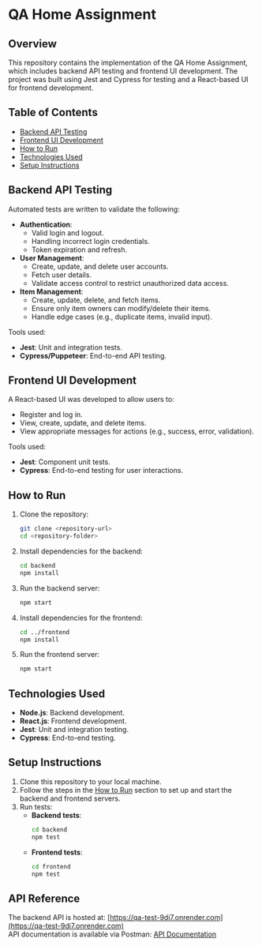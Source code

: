 

# QA Home Assignment

## Overview
This repository contains the implementation of the QA Home Assignment, which includes backend API testing and frontend UI development. The project was built using Jest and Cypress for testing and a React-based UI for frontend development.

## Table of Contents
- [Backend API Testing](#backend-api-testing)
- [Frontend UI Development](#frontend-ui-development)
- [How to Run](#how-to-run)
- [Technologies Used](#technologies-used)
- [Setup Instructions](#setup-instructions)

## Backend API Testing
Automated tests are written to validate the following:
- **Authentication**:
  - Valid login and logout.
  - Handling incorrect login credentials.
  - Token expiration and refresh.
- **User Management**:
  - Create, update, and delete user accounts.
  - Fetch user details.
  - Validate access control to restrict unauthorized data access.
- **Item Management**:
  - Create, update, delete, and fetch items.
  - Ensure only item owners can modify/delete their items.
  - Handle edge cases (e.g., duplicate items, invalid input).

Tools used:
- **Jest**: Unit and integration tests.
- **Cypress/Puppeteer**: End-to-end API testing.

## Frontend UI Development
A React-based UI was developed to allow users to:
- Register and log in.
- View, create, update, and delete items.
- View appropriate messages for actions (e.g., success, error, validation).

Tools used:
- **Jest**: Component unit tests.
- **Cypress**: End-to-end testing for user interactions.

## How to Run
1. Clone the repository:
   ```bash
   git clone <repository-url>
   cd <repository-folder>
   ```
2. Install dependencies for the backend:
   ```bash
   cd backend
   npm install
   ```
3. Run the backend server:
   ```bash
   npm start
   ```
4. Install dependencies for the frontend:
   ```bash
   cd ../frontend
   npm install
   ```
5. Run the frontend server:
   ```bash
   npm start
   ```

## Technologies Used
- **Node.js**: Backend development.
- **React.js**: Frontend development.
- **Jest**: Unit and integration testing.
- **Cypress**: End-to-end testing.

## Setup Instructions
1. Clone this repository to your local machine.
2. Follow the steps in the [How to Run](#how-to-run) section to set up and start the backend and frontend servers.
3. Run tests:
   - **Backend tests**:
     ```bash
     cd backend
     npm test
     ```
   - **Frontend tests**:
     ```bash
     cd frontend
     npm test
     ```

## API Reference
The backend API is hosted at: [https://qa-test-9di7.onrender.com](https://qa-test-9di7.onrender.com)  
API documentation is available via Postman: [API Documentation](https://documenter.getpostman.com/view/16205494/2sA3s1psev)
